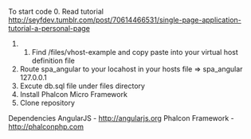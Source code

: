 To start code
0. Read tutorial http://seyfdev.tumblr.com/post/70614466531/single-page-application-tutorial-a-personal-page
1. 1. Find /files/vhost-example and copy paste into your virtual host definition file
2. Route spa_angular to your locahost in your hosts file => spa_angular 127.0.0.1
3. Excute db.sql file under files directory
4. Install Phalcon Micro Framework
5. Clone repository

Dependencies
AngularJS - http://angularjs.org
Phalcon Framework - http://phalconphp.com